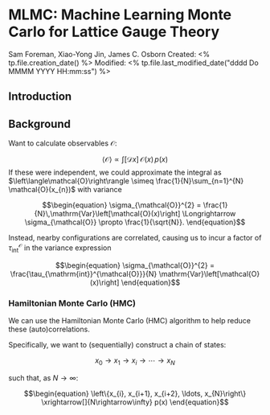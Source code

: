# MLMC: Machine Learning Monte Carlo for Lattice Gauge Theory

Sam Foreman, Xiao-Yong Jin, James C. Osborn
Created: <% tp.file.creation_date() %>
Modified: <% tp.file.last_modified_date("dddd Do MMMM YYYY HH:mm:ss") %>

## Introduction


## Background

Want to calculate observables $\mathcal{O}$:

$$\begin{equation}
\left\langle \mathcal{O}\right\rangle \propto \int \left[\mathcal{D} x\right]\, \mathcal{O}(x)\, p(x)
\end{equation}$$
If these were independent, we could approximate the integral as $\left\langle\mathcal{O}\right\rangle \simeq \frac{1}{N}\sum_{n=1}^{N} \mathcal{O}(x_{n})$ with variance

$$\begin{equation}
\sigma_{\mathcal{O}}^{2} = \frac{1}{N}\,\mathrm{Var}\left[\mathcal{O}(x)\right] \Longrightarrow \sigma_{\mathcal{O}} \propto \frac{1}{\sqrt{N}}.
\end{equation}$$

Instead, nearby configurations are correlated, causing us to incur a factor of $\tau_{\mathrm{int}}^{\mathcal{O}}$ in the variance expression

$$\begin{equation}
\sigma_{\mathcal{O}}^{2} = \frac{\tau_{\mathrm{int}}^{\mathcal{O}}}{N} \mathrm{Var}\left[\mathcal{O}(x)\right]
\end{equation}$$

### Hamiltonian Monte Carlo (HMC)

We can use the Hamiltonian Monte Carlo (HMC) algorithm to help reduce these (auto)correlations. 

Specifically, we want to (sequentially) construct a chain of states:

$$\begin{equation}
x_{0} \rightarrow x_{1} \rightarrow x_{i} \rightarrow \cdots \rightarrow x_{N}
\end{equation}$$

such that, as $N \rightarrow \infty$:

$$\begin{equation}
\left\{x_{i}, x_{i+1}, x_{i+2}, \ldots, x_{N}\right\} \xrightarrow[]{N\rightarrow\infty} p(x)
\end{equation}$$

